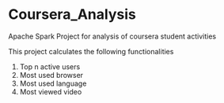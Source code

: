 # Coursera_Analysis
Apache Spark Project for analysis of coursera student activities

This project calculates the following functionalities
1) Top n active users
2) Most used browser
3) Most used language
4) Most viewed video
